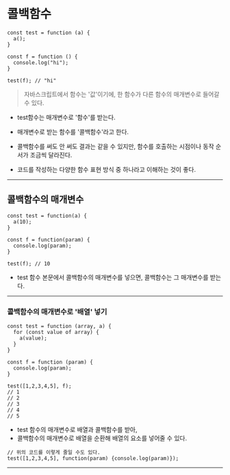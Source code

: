 # 콜백함수

```JS
const test = function (a) {
  a();
}

const f = function () {
  console.log("hi");
}

test(f); // "hi"
```

> 자바스크립트에서 함수는 '값'이기에, 한 함수가 다른 함수의 매개변수로 들어갈 수 있다.

- test함수는 매개변수로 '함수'를 받는다.
- 매개변수로 받는 함수를 '콜백함수'라고 한다.

- 콜백함수를 써도 안 써도 결과는 같을 수 있지만, 함수를 호출하는 시점이나 동작 순서가 조금씩 달라진다.
- 코드를 작성하는 다양한 함수 표현 방식 중 하나라고 이해하는 것이 좋다.

---

## 콜백함수의 매개변수

```JS
const test = function(a) {
  a(10);
}

const f = function(param) {
  console.log(param);
}

test(f); // 10
```

- test 함수 본문에서 콜백함수의 매개변수를 넣으면, 콜백함수는 그 매개변수를 받는다.

---

### 콜백함수의 매개변수로 '배열' 넣기

```JS
const test = function (array, a) {
  for (const value of array) {
    a(value);
  }
}

const f = function (param) {
  console.log(param);
}

test([1,2,3,4,5], f);
// 1
// 2
// 3
// 4
// 5

```

- test 함수의 매개변수로 배열과 콜백함수를 받아,
- 콜백함수의 매개변수로 배열을 순환해 배열의 요소를 넣어줄 수 있다.

```JS
// 위의 코드를 이렇게 줄일 수도 있다.
test([1,2,3,4,5], function(param) {console.log(param)});
```

---
